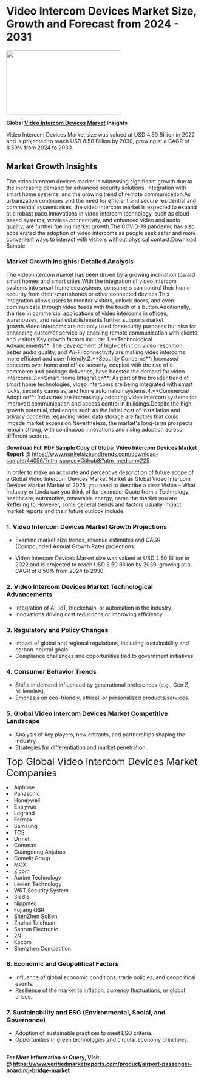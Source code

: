 <H1>Video Intercom Devices Market Size, Growth and Forecast from 2024 - 2031</H1><img class="aligncenter size-medium wp-image-584254" src="https://thirdeyenews.in/wp-content/uploads/2024/09/Global-Market-Research-300x168.jpeg" alt="" width="300" height="168" /><p><strong>Global&nbsp;<a href="https://www.marketsizeandtrends.com/download-sample/44056/?utm_source=Github8j?utm_medium=225">Video Intercom Devices Market</a> Insights</strong></p><p>Video Intercom Devices Market size was valued at USD 4.50 Billion in 2022 and is projected to reach USD 8.50 Billion by 2030, growing at a CAGR of 8.50% from 2024 to 2030.</p><p><h2>Market Growth Insights</h2> The video intercom devices market is witnessing significant growth due to the increasing demand for advanced security solutions, integration with smart home systems, and the growing trend of remote communication.As urbanization continues and the need for efficient and secure residential and commercial systems rises, the video intercom market is expected to expand at a robust pace.Innovations in video intercom technology, such as cloud-based systems, wireless connectivity, and enhanced video and audio quality, are further fueling market growth.The COVID-19 pandemic has also accelerated the adoption of video intercoms as people seek safer and more convenient ways to interact with visitors without physical contact.Download Sample <h3>Market Growth Insights: Detailed Analysis</h3> The video intercom market has been driven by a growing inclination toward smart homes and smart cities.With the integration of video intercom systems into smart home ecosystems, consumers can control their home security from their smartphones or other connected devices.This integration allows users to monitor visitors, unlock doors, and even communicate through video feeds with the touch of a button.Additionally, the rise in commercial applications of video intercoms in offices, warehouses, and retail establishments further supports market growth.Video intercoms are not only used for security purposes but also for enhancing customer service by enabling remote communication with clients and visitors.Key growth factors include: 1.**Technological Advancements**: The development of high-definition video resolution, better audio quality, and Wi-Fi connectivity are making video intercoms more efficient and user-friendly.2.**Security Concerns**: Increased concerns over home and office security, coupled with the rise of e-commerce and package deliveries, have boosted the demand for video intercoms.3.**Smart Home Integration**: As part of the broader trend of smart home technologies, video intercoms are being integrated with smart locks, security cameras, and home automation systems.4.**Commercial Adoption**: Industries are increasingly adopting video intercom systems for improved communication and access control in buildings.Despite the high growth potential, challenges such as the initial cost of installation and privacy concerns regarding video data storage are factors that could impede market expansion.Nevertheless, the market's long-term prospects remain strong, with continuous innovations and rising adoption across different sectors.</p><p><span class=""><strong>Download Full PDF Sample Copy of Global Video Intercom Devices Market Report</strong> @ <a href="https://www.marketsizeandtrends.com/download-sample/44056/?utm_source=Github8j?utm_medium=225" target="_blank">https://www.marketsizeandtrends.com/download-sample/44056/?utm_source=Github8j?utm_medium=225</a></span></p><p>In order to make an accurate and perceptive description of future scope of a Global&nbsp;Video Intercom Devices Market Market as Global&nbsp;Video Intercom Devices Market Market of 2025, you need to describe a clear Vision &ndash; What Industry or Linda can you think of for example: Quote from a Technology, healthcare, automotive, renewable energy, name the market you are Reffering to.However, some general trends and factors usually impact market reports and their future outlook include:</p><h3>1.&nbsp;<strong>Video Intercom Devices Market Growth Projections</strong></h3><ul><li>Examine market size trends, revenue estimates and CAGR (Compounded Annual Growth Rate) projections.</li><li><p>Video Intercom Devices Market size was valued at USD 4.50 Billion in 2022 and is projected to reach USD 8.50 Billion by 2030, growing at a CAGR of 8.50% from 2024 to 2030.</p></li></ul><h3>2.&nbsp;<strong>Video Intercom Devices Market Technological Advancements</strong></h3><ul><li>Integration of AI, IoT, blockchain, or automation in the industry.</li><li>Innovations driving cost reductions or improving efficiency.</li></ul><h3>3.&nbsp;<strong>Regulatory and Policy Changes</strong></h3><ul><li>Impact of global and regional regulations, including sustainability and carbon-neutral goals.</li><li>Compliance challenges and opportunities tied to government initiatives.</li></ul><h3>4.&nbsp;<strong>Consumer Behavior Trends</strong></h3><ul><li>Shifts in demand influenced by generational preferences (e.g., Gen Z, Millennials).</li><li>Emphasis on eco-friendly, ethical, or personalized products/services.</li></ul><h3>5.&nbsp;<strong>Global Video Intercom Devices Market Competitive Landscape</strong></h3><ul><li>Analysis of key players, new entrants, and partnerships shaping the industry.</li><li>Strategies for differentiation and market penetration.</li></ul><p data-pm-slice="1 1 []"><span style="color: inherit; font-family: inherit; font-size: 25px;">Top Global Video Intercom Devices Market Companies</span></p><div class="" data-test-id=""><p><li>Aiphone</li><li> Panasonic</li><li> Honeywell</li><li> Entryvue</li><li> Legrand</li><li> Fermax</li><li> Samsung</li><li> TCS</li><li> Urmet</li><li> Commax</li><li> Guangdong Anjubao</li><li> Comelit Group</li><li> MOX</li><li> Zicom</li><li> Aurine Technology</li><li> Leelen Technology</li><li> WRT Security System</li><li> Siedle</li><li> Nippotec</li><li> Fujiang QSR</li><li> ShenZhen SoBen</li><li> Zhuhai Taichuan</li><li> Sanrun Electronic</li><li> 2N</li><li> Kocom</li><li> Shenzhen Competition</li></p></div><h3>6.&nbsp;<strong>Economic and Geopolitical Factors</strong></h3><ul><li>Influence of global economic conditions, trade policies, and geopolitical events.</li><li>Resilience of the market to inflation, currency fluctuations, or global crises.</li></ul><h3>7.&nbsp;<strong>Sustainability and ESG (Environmental, Social, and Governance)</strong></h3><ul><li>Adoption of sustainable practices to meet ESG criteria.</li><li>Opportunities in green technologies and circular economy principles.</li></ul><h2><strong style="font-size: 14px;">For More Information or Query, Visit @&nbsp;</strong><a style="background-color: #ffffff; font-size: 14px;" href="https://www.marketsizeandtrends.com/report/video-intercom-devices-market/" target="_blank">https://www.verifiedmarketreports.com/product/airport-passenger-boarding-bridge-market</a></h2>